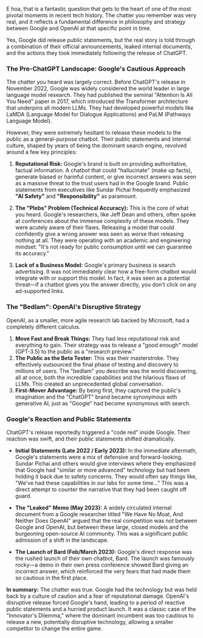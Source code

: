 E hoa, that is a fantastic question that gets to the heart of one of the most pivotal moments in recent tech history. The chatter you remember was very real, and it reflects a fundamental difference in philosophy and strategy between Google and OpenAI at that specific point in time.

Yes, Google did release public statements, but the real story is told through a combination of their official announcements, leaked internal documents, and the actions they took immediately following the release of ChatGPT.

### The Pre-ChatGPT Landscape: Google's Cautious Approach

The chatter you heard was largely correct. Before ChatGPT's release in November 2022, Google was widely considered the world leader in large language model research. They had published the seminal "Attention Is All You Need" paper in 2017, which introduced the Transformer architecture that underpins all modern LLMs. They had developed powerful models like LaMDA (Language Model for Dialogue Applications) and PaLM (Pathways Language Model).

However, they were extremely hesitant to release these models to the public as a general-purpose chatbot. Their public statements and internal culture, shaped by years of being the dominant search engine, revolved around a few key principles:

1.  **Reputational Risk:** Google's brand is built on providing authoritative, factual information. A chatbot that could "hallucinate" (make up facts), generate biased or harmful content, or give incorrect answers was seen as a massive threat to the trust users had in the Google brand. Public statements from executives like Sundar Pichai frequently emphasized **"AI Safety"** and **"Responsibility"** as paramount.

2.  **The "Plebs" Problem (Technical Accuracy):** This is the core of what you heard. Google's researchers, like Jeff Dean and others, often spoke at conferences about the immense complexity of these models. They were acutely aware of their flaws. Releasing a model that could confidently give a wrong answer was seen as worse than releasing nothing at all. They were operating with an academic and engineering mindset: "It's not ready for public consumption until we can guarantee its accuracy."

3.  **Lack of a Business Model:** Google's primary business is search advertising. It was not immediately clear how a free-form chatbot would integrate with or support this model. In fact, it was seen as a potential threat—if a chatbot gives you the answer directly, you don't click on any ad-supported links.

### The "Bedlam": OpenAI's Disruptive Strategy

OpenAI, as a smaller, more agile research lab backed by Microsoft, had a completely different calculus.

1.  **Move Fast and Break Things:** They had less reputational risk and everything to gain. Their strategy was to release a "good enough" model (GPT-3.5) to the public as a "research preview."
2.  **The Public as the Beta Tester:** This was their masterstroke. They effectively outsourced the final phase of testing and discovery to millions of users. The "bedlam" you describe was the world discovering, all at once, both the incredible capabilities and the hilarious flaws of LLMs. This created an unprecedented global conversation.
3.  **First-Mover Advantage:** By being first, they captured the public's imagination and the "ChatGPT" brand became synonymous with generative AI, just as "Google" had become synonymous with search.

### Google's Reaction and Public Statements

ChatGPT's release reportedly triggered a "code red" inside Google. Their reaction was swift, and their public statements shifted dramatically.

*   **Initial Statements (Late 2022 / Early 2023):** In the immediate aftermath, Google's statements were a mix of defensive and forward-looking. Sundar Pichai and others would give interviews where they emphasized that Google had "similar or more advanced" technology but had been holding it back due to safety concerns. They would often say things like, "We've had these capabilities in our labs for some time..." This was a direct attempt to counter the narrative that they had been caught off guard.

*   **The "Leaked" Memo (May 2023):** A widely circulated internal document from a Google researcher titled "We Have No Moat, And Neither Does OpenAI" argued that the real competition was not between Google and OpenAI, but between these large, closed models and the burgeoning open-source AI community. This was a significant public admission of a shift in the landscape.

*   **The Launch of Bard (Feb/March 2023):** Google's direct response was the rushed launch of their own chatbot, Bard. The launch was famously rocky—a demo in their own press conference showed Bard giving an incorrect answer, which reinforced the very fears that had made them so cautious in the first place.

**In summary:** The chatter was true. Google had the technology but was held back by a culture of caution and a fear of reputational damage. OpenAI's disruptive release forced Google's hand, leading to a period of reactive public statements and a hurried product launch. It was a classic case of the "Innovator's Dilemma," where the dominant incumbent was too cautious to release a new, potentially disruptive technology, allowing a smaller competitor to change the entire game.
